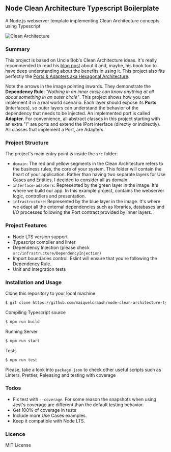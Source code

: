 ## Node Clean Architecture Typescript Boilerplate

A Node.js webserver template implementing Clean Architecture concepts using Typescript

![Clean Architecture](https://blog.cleancoder.com/uncle-bob/images/2012-08-13-the-clean-architecture/CleanArchitecture.jpg 'Clean Architecture')

### Summary

This project is based on Uncle Bob's Clean Architecture ideas. It's really recommended to read his [blog post](https://blog.cleancoder.com/uncle-bob/2012/08/13/the-clean-architecture.html) about it and, maybe, his book too to have deep understanding about the benefits in using it. This project also fits perfectly the [Ports & Adapters aka Hexagonal Architecture](https://alistair.cockburn.us/hexagonal-architecture/).

Note the arrows in the image pointing inwards. They demonstrate the **Dependency Rule**: _"Nothing in an inner circle can know anything at all about something in an outer circle"_. This project shows how you can implement it in a real world scenario. Each layer should expose its **Ports** (interfaces), so outer layers can understand the behavior of the dependency that needs to be injected. An implemented port is called **Adapter**. For convenience, all abstract classes in this project starting with an extra "I" are ports and extend the IPort interface (directly or indirectly). All classes that implement a Port, are Adapters.

### Project Structure

The project's main entry point is inside the `src` folder:

- `domain`: The red and yellow segments in the Clean Architecture refers to the business rules, the core of your system. This folder will contain the heart of your application. Rather than having two separate layers for Use Cases and Entities, I decided to consider all as domain.
- `interface-adapters`: Represented by the green layer in the image. It's where we build our app. In this example project, contains the webserver logic, controllers and presentation.
- `infrastructure`: Represented by the blue layer in the image. It's where we adapt all the external dependencies such as libraries, databases and I/O processes following the Port contract provided by inner layers.

### Project Features

- Node LTS version support
- Typescript compiler and linter
- Dependency Injection (please check `src/infrastructure/DependencyInjection`)
- Import boundaries control. Eslint will ensure that you're following the Dependency Rule.
- Unit and Integration tests

### Installation and Usage

Clone this repository to your local machine

```bash
$ git clone https://github.com/maiquelcraash/node-clean-architecture-typescript-boilerplate.git
```

Compiling Typescript source

```bash
$ npm run build
```

Running Server

```bash
$ npm run start
```

Tests

```bash
$ npm run test
```

Please, take a look into `package.json` to check other useful scripts such as Linters, Prettier, Releasing and testing with coverage

### Todos

- Fix test with `--coverage`. For some reason the snapshots when using Jest's coverage are different than the default testing behavior.
- Get 100% of coverage in tests
- Include more Use Cases examples.
- Keep it compatible with Node LTS.

### Licence

MIT License

